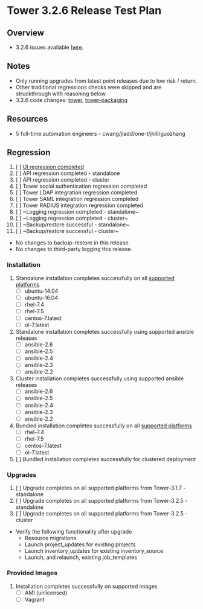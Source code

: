 # Tower 3.2.6 Release Test Plan

## Overview

* 3.2.6 issues available [here](https://github.com/ansible/tower/issues?q=is%3Aopen+is%3Aissue+milestone%3Arelease_3.2.6). 

## Notes

* Only running upgrades from latest point releases due to low risk / return.
* Other traditional regressions checks were skipped and are struckthrough with reasoning below.
* 3.2.6 code changes: [tower](https://github.com/ansible/tower/compare/release_3.2.5...release_3.2.6), [tower-packaging](https://github.com/ansible/tower-packaging/compare/release_3.2.5...release_3.2.6)

## Resources
* 5 full-time automation engineers - cwang/jladd/one-t/jhill/guozhang

## Regression
1. [ ] [UI regression completed](https://docs.google.com/document/d/1fCOn33OzpuSEa4R_b8MuFJzRBITqdAZlmfM0jUcziuc/edit)
1. [ ] API regression completed - standalone
1. [ ] API regression completed - cluster
1. [ ] Tower social authentication regression completed
1. [ ] Tower LDAP integration regression completed
1. [ ] Tower SAML integration regression completed
1. [ ] Tower RADIUS integration regression completed
1. [ ] ~Logging regression completed - standalone~
1. [ ] ~Logging regression completed - cluster~
1. [ ] ~Backup/restore successful - standalone~
1. [ ] ~Backup/restore successful - cluster~
* No changes to backup-restore in this release.
* No changes to third-party logging this release.

### Installation
1. Standalone installation completes successfully on all [supported platforms](https://docs.ansible.com/ansible-tower/3.2.3/html/installandreference/requirements_refguide.html)
    * [ ] ubuntu-14.04
    * [ ] ubuntu-16.04
    * [ ] rhel-7.4
    * [ ] rhel-7.5
    * [ ] centos-7.latest
    * [ ] ol-7.latest
1. Standalone installation completes successfully using supported ansible releases
    * [ ] ansible-2.6
    * [ ] ansible-2.5
    * [ ] ansible-2.4
    * [ ] ansible-2.3
    * [ ] ansible-2.2
1. Cluster installation completes successfully using supported ansible releases
    * [ ] ansible-2.6
    * [ ] ansible-2.5
    * [ ] ansible-2.4
    * [ ] ansible-2.3
    * [ ] ansible-2.2
1. Bundled installation completes successfully on all [supported platforms](https://docs.ansible.com/ansible-tower/3.2.3/html/installandreference/tower_installer.html#bundled-install)
    * [ ] rhel-7.4
    * [ ] rhel-7.5
    * [ ] centos-7.latest
    * [ ] ol-7.latest
1. [ ] Bundled installation completes successfully for clustered deployment

### Upgrades
1. [ ] Upgrade completes on all supported platforms from Tower-3.1.7 - standalone
1. [ ] Upgrade completes on all supported platforms from Tower-3.2.5 - standalone
1. [ ] Upgrade completes on all supported platforms from Tower-3.2.5 - cluster
* Verify the following functionality after upgrade
    * Resource migrations
    * Launch project_updates for existing projects
    * Launch inventory_updates for existing inventory_source
    * Launch, and relaunch, existing job_templates

### Provided Images
1. Installation completes successfully on supported images
    * [ ] AMI (unlicensed)
    * [ ] Vagrant
